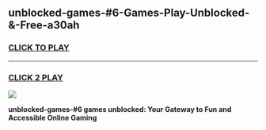 
## unblocked-games-#6-Games-Play-Unblocked-&-Free-a30ah
<h3>
<a href="https://premium76.site?title=unblocked-games-#6&ref=24A">CLICK TO PLAY</a></h3>
<hr>

<h3>
<a href="https://premium76.site?title=unblocked-games-#6&ref=24A">CLICK 2 PLAY</a>
  
</h3>

<a href="https://premium76.site?title=unblocked-games-#6&ref=24A"><img src="https://clearcache.store/games.png"></a>


**unblocked-games-#6 games unblocked: Your Gateway to Fun and Accessible Online Gaming**
